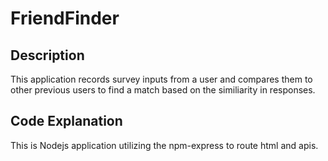 # FriendFinder

## Description
This application records survey inputs from a user and compares them to other previous users to find a match based on the similiarity in responses.

## Code Explanation
This is Nodejs application utilizing the npm-express to route html and apis.
